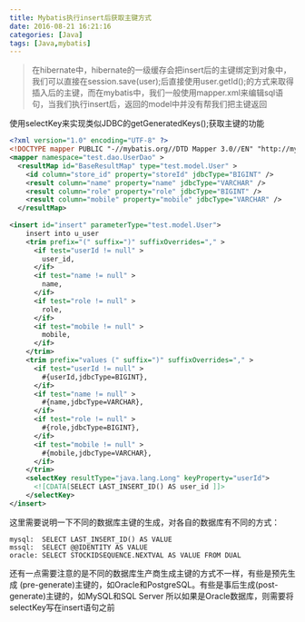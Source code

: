 ```yaml
---
title: Mybatis执行insert后获取主键方式
date: 2016-08-21 16:21:16
categories: [Java]
tags: [Java,mybatis]
---
```

> 在hibernate中，hibernate的一级缓存会把insert后的主键绑定到对象中，我们可以直接在session.save(user);后直接使用user.getId();的方式来取得插入后的主键，而在mybatis中，我们一般使用mapper.xml来编辑sql语句，当我们执行insert后，返回的model中并没有帮我们把主键返回

使用selectKey来实现类似JDBC的getGeneratedKeys();获取主键的功能
```XML
<?xml version="1.0" encoding="UTF-8" ?>
<!DOCTYPE mapper PUBLIC "-//mybatis.org//DTD Mapper 3.0//EN" "http://mybatis.org/dtd/mybatis-3-mapper.dtd" >
<mapper namespace="test.dao.UserDao" >
  <resultMap id="BaseResultMap" type="test.model.User" >
    <id column="store_id" property="storeId" jdbcType="BIGINT" />
    <result column="name" property="name" jdbcType="VARCHAR" />
    <result column="role" property="role" jdbcType="BIGINT" />
    <result column="mobile" property="mobile" jdbcType="VARCHAR" />
  </resultMap>
  
<insert id="insert" parameterType="test.model.User">
  	insert into u_user
    <trim prefix="(" suffix=")" suffixOverrides="," >
      <if test="userId != null" >
        user_id,
      </if>
      <if test="name != null" >
        name,
      </if>
      <if test="role != null" >
        role,
      </if>
      <if test="mobile != null" >
        mobile,
      </if>
    </trim>
    <trim prefix="values (" suffix=")" suffixOverrides="," >
      <if test="userId != null" >
        #{userId,jdbcType=BIGINT},
      </if>
      <if test="name != null" >
        #{name,jdbcType=VARCHAR},
      </if>
      <if test="role != null" >
        #{role,jdbcType=BIGINT},
      </if>
      <if test="mobile != null" >
        #{mobile,jdbcType=VARCHAR},
      </if>
    </trim>
    <selectKey resultType="java.lang.Long" keyProperty="userId">  
      <![CDATA[SELECT LAST_INSERT_ID() AS user_id ]]>
    </selectKey>
</insert>
```
这里需要说明一下不同的数据库主键的生成，对各自的数据库有不同的方式：
```plain
mysql:	SELECT LAST_INSERT_ID() AS VALUE
mssql:	SELECT @@IDENTITY AS VALUE
oracle:	SELECT STOCKIDSEQUENCE.NEXTVAL AS VALUE FROM DUAL
```
还有一点需要注意的是不同的数据库生产商生成主键的方式不一样，有些是预先生成 (pre-generate)主键的，如Oracle和PostgreSQL。有些是事后生成(post-generate)主键的，如MySQL和SQL Server 所以如果是Oracle数据库，则需要将selectKey写在insert语句之前